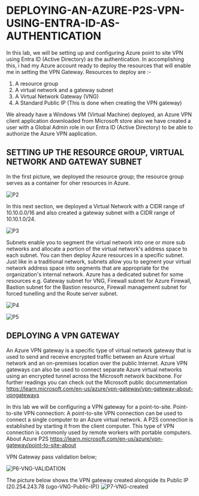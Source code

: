 # DEPLOYING-AN-AZURE-P2S-VPN-USING-ENTRA-ID-AS-AUTHENTICATION

In this lab, we will be setting up and configuring Azure point to site VPN using Entra ID (Active Directory) as the authentication.
In accomplishing this, i had my Azure account ready to deploy the resources that will enable me in setting the VPN Gateway.
Resources to deploy are :-
1) A resource group
2) A virtual network  and a gateway subnet
3) A Virtual Network Gateway (VNG)
4) A Standard Public IP (This is done when creating the VPN gateway)
   
We already have a Windows VM (Virtual Machine) deployed, an Azure VPN client application downloaded from Microsoft store also we have created a user with a Global Admin role in our Entra ID (Active Directory) to be able to authorize the Azure VPN aaplication.


## SETTING UP THE RESOURCE GROUP, VIRTUAL NETWORK AND GATEWAY SUBNET

In the first picture, we deployed the resource group; the resource group serves as a container for oher resources in Azure.

![P2](https://github.com/user-attachments/assets/236b0936-6ceb-47d0-8cb2-d64708e6e876)

In this next section, we deployed a Virtual Network with a CIDR range of 10.10.0.0/16 and also created a gateway subnet with a CIDR range of 10.10.1.0/24.

![P3](https://github.com/user-attachments/assets/f3df3321-513f-4eb6-b5cf-422ab578cc3e)

Subnets enable you to segment the virtual network into one or more sub networks and allocate a portion of the virtual network's address space to each subnet. You can then deploy Azure resources in a specific subnet. Just like in a traditional network, subnets allow you to segment your virtual network address space into segments that are appropriate for the organization's internal network. Azure has a dedicated subnet for some resources e.g. Gateway subnet for VNG, Firewall subnet for Azure Firewall, Bastion subnet for the Bastion resource, Firewall management subnet for forced tunelling and the Route server subnet.

![P4](https://github.com/user-attachments/assets/659643f5-ad33-403a-9cdd-fef4495476a0)

![P5](https://github.com/user-attachments/assets/35b032b2-43ed-4d86-b576-ade587178966)

## DEPLOYING A VPN GATEWAY
An Azure VPN gateway is a specific type of virtual network gateway that is used to send and receive encrypted traffic between an Azure virtual network and an on-premises location over the public Internet. Azure VPN gateways can also be used to connect separate Azure virtual networks using an encrypted tunnel across the Microsoft network backbone. For further readings you can check out the Microsoft public docummentation https://learn.microsoft.com/en-us/azure/vpn-gateway/vpn-gateway-about-vpngateways

In this lab we will be configuring a VPN gateway for a point-to-site. 
Point-to-site VPN connection: A point-to-site VPN connection can be used to connect a single computer to an Azure virtual network. A P2S connection is established by starting it from the client computer. This type of VPN connection is commonly used by remote workers with portable computers. About Azure P2S https://learn.microsoft.com/en-us/azure/vpn-gateway/point-to-site-about

VPN Gateway pass validation below;

![P6-VNG-VALIDATION](https://github.com/user-attachments/assets/35c07486-6eba-4c7d-9147-fd8fbceb2167)

The picture below shows the VPN gateway created alongside its Public IP (20.254.243.78 (ugo-VNG-Public-IP))
![P7-VNG-created](https://github.com/user-attachments/assets/86e04fe1-eef6-4de4-9a59-a38bba69c298)







